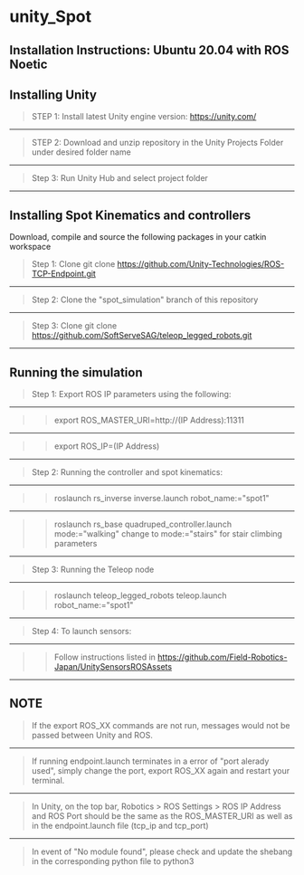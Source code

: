 # unity_Spot

Installation Instructions: Ubuntu 20.04 with ROS Noetic
-----

Installing Unity
-----
> STEP 1:
Install latest Unity engine version: https://unity.com/
-----
> STEP 2:
Download and unzip repository in the Unity Projects Folder under desired folder name
-----
> Step 3: 
Run Unity Hub and select project folder
-----

Installing Spot Kinematics and controllers
-----
Download, compile and source the following packages in your catkin workspace

> Step 1: Clone git clone https://github.com/Unity-Technologies/ROS-TCP-Endpoint.git
-----
> Step 2: Clone the "spot_simulation" branch of this repository 
-----
> Step 3: Clone git clone https://github.com/SoftServeSAG/teleop_legged_robots.git
-----

Running the simulation
-----

> Step 1: Export ROS IP parameters using the following: 
-----
>> export ROS_MASTER_URI=http://(IP Address):11311
-----
>> export ROS_IP=(IP Address)
-----  
> Step 2: Running the controller and spot kinematics:
-----
>> roslaunch rs_inverse inverse.launch robot_name:="spot1"
-----
>> roslaunch rs_base quadruped_controller.launch mode:="walking"
change to mode:="stairs" for stair climbing parameters
-----
> Step 3: Running the Teleop node
-----
>> roslaunch teleop_legged_robots teleop.launch robot_name:="spot1"
-----             
> Step 4: To launch sensors:
-----
>> Follow instructions listed in https://github.com/Field-Robotics-Japan/UnitySensorsROSAssets
-----
NOTE
-----
> If the export ROS_XX commands are not run, messages would not be passed between Unity and ROS.
-----
> If running endpoint.launch terminates in a error of "port alerady used", simply change the port, export ROS_XX again and restart your terminal. 
-----
> In Unity, on the top bar, Robotics > ROS Settings > ROS IP Address and ROS Port should be the same as the ROS_MASTER_URI as well as in 
the endpoint.launch file (tcp_ip and tcp_port)
-----
> In event of "No module found", please check and update the shebang in the corresponding python file to python3 
